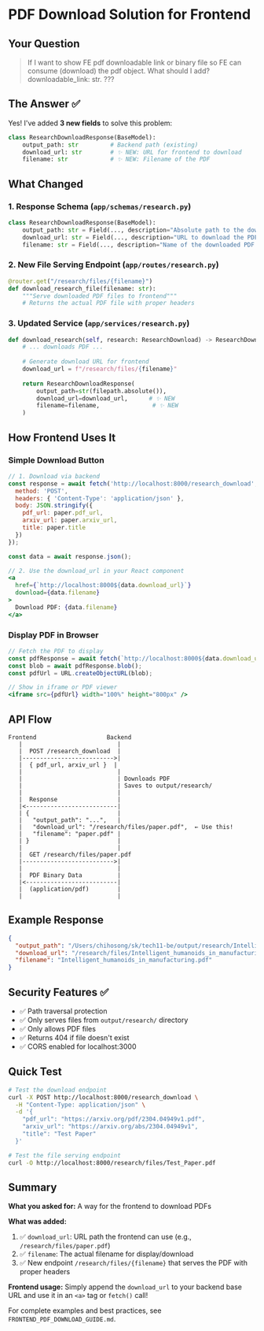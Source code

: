 # PDF Download Solution for Frontend

## Your Question
> If I want to show FE pdf downloadable link or binary file so FE can consume (download) the pdf object. What should I add? downloadable_link: str. ???

## The Answer ✅

Yes! I've added **3 new fields** to solve this problem:

```python
class ResearchDownloadResponse(BaseModel):
    output_path: str         # Backend path (existing)
    download_url: str        # ✨ NEW: URL for frontend to download
    filename: str            # ✨ NEW: Filename of the PDF
```

## What Changed

### 1. Response Schema (`app/schemas/research.py`)
```python
class ResearchDownloadResponse(BaseModel):
    output_path: str = Field(..., description="Absolute path to the downloaded PDF file")
    download_url: str = Field(..., description="URL to download the PDF file from the server")  # NEW
    filename: str = Field(..., description="Name of the downloaded PDF file")  # NEW
```

### 2. New File Serving Endpoint (`app/routes/research.py`)
```python
@router.get("/research/files/{filename}")
def download_research_file(filename: str):
    """Serve downloaded PDF files to frontend"""
    # Returns the actual PDF file with proper headers
```

### 3. Updated Service (`app/services/research.py`)
```python
def download_research(self, research: ResearchDownload) -> ResearchDownloadResponse:
    # ... downloads PDF ...
    
    # Generate download URL for frontend
    download_url = f"/research/files/{filename}"
    
    return ResearchDownloadResponse(
        output_path=str(filepath.absolute()),
        download_url=download_url,      # ✨ NEW
        filename=filename,               # ✨ NEW
    )
```

## How Frontend Uses It

### Simple Download Button
```jsx
// 1. Download via backend
const response = await fetch('http://localhost:8000/research_download', {
  method: 'POST',
  headers: { 'Content-Type': 'application/json' },
  body: JSON.stringify({
    pdf_url: paper.pdf_url,
    arxiv_url: paper.arxiv_url,
    title: paper.title
  })
});

const data = await response.json();

// 2. Use the download_url in your React component
<a 
  href={`http://localhost:8000${data.download_url}`}
  download={data.filename}
>
  Download PDF: {data.filename}
</a>
```

### Display PDF in Browser
```jsx
// Fetch the PDF to display
const pdfResponse = await fetch(`http://localhost:8000${data.download_url}`);
const blob = await pdfResponse.blob();
const pdfUrl = URL.createObjectURL(blob);

// Show in iframe or PDF viewer
<iframe src={pdfUrl} width="100%" height="800px" />
```

## API Flow

```
Frontend                    Backend
   |                           |
   |  POST /research_download  |
   |-------------------------->|
   |  { pdf_url, arxiv_url }  |
   |                           |
   |                           | Downloads PDF
   |                           | Saves to output/research/
   |                           |
   |  Response                 |
   |<--------------------------|
   | {                         |
   |   "output_path": "...",   |
   |   "download_url": "/research/files/paper.pdf",  ← Use this!
   |   "filename": "paper.pdf" |
   | }                         |
   |                           |
   |  GET /research/files/paper.pdf
   |-------------------------->|
   |                           |
   |  PDF Binary Data          |
   |<--------------------------|
   |  (application/pdf)        |
   |                           |
```

## Example Response

```json
{
  "output_path": "/Users/chihosong/sk/tech11-be/output/research/Intelligent_humanoids_in_manufacturing.pdf",
  "download_url": "/research/files/Intelligent_humanoids_in_manufacturing.pdf",
  "filename": "Intelligent_humanoids_in_manufacturing.pdf"
}
```

## Security Features ✅

- ✅ Path traversal protection
- ✅ Only serves files from `output/research/` directory
- ✅ Only allows PDF files
- ✅ Returns 404 if file doesn't exist
- ✅ CORS enabled for localhost:3000

## Quick Test

```bash
# Test the download endpoint
curl -X POST http://localhost:8000/research_download \
  -H "Content-Type: application/json" \
  -d '{
    "pdf_url": "https://arxiv.org/pdf/2304.04949v1.pdf",
    "arxiv_url": "https://arxiv.org/abs/2304.04949v1",
    "title": "Test Paper"
  }'

# Test the file serving endpoint
curl -O http://localhost:8000/research/files/Test_Paper.pdf
```

## Summary

**What you asked for:** A way for the frontend to download PDFs

**What was added:**
1. ✅ `download_url`: URL path the frontend can use (e.g., `/research/files/paper.pdf`)
2. ✅ `filename`: The actual filename for display/download
3. ✅ New endpoint `/research/files/{filename}` that serves the PDF with proper headers

**Frontend usage:** Simply append the `download_url` to your backend base URL and use it in an `<a>` tag or `fetch()` call!

For complete examples and best practices, see `FRONTEND_PDF_DOWNLOAD_GUIDE.md`.

